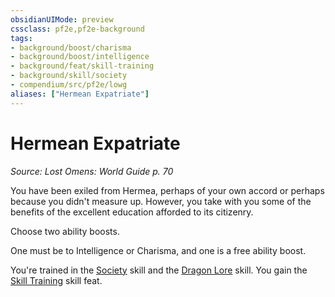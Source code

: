 ```yaml
---
obsidianUIMode: preview
cssclass: pf2e,pf2e-background
tags:
- background/boost/charisma
- background/boost/intelligence
- background/feat/skill-training
- background/skill/society
- compendium/src/pf2e/lowg
aliases: ["Hermean Expatriate"]
---
```

# Hermean Expatriate
*Source: Lost Omens: World Guide p. 70*  

You have been exiled from Hermea, perhaps of your own accord or perhaps because you didn't measure up. However, you take with you some of the benefits of the excellent education afforded to its citizenry.

Choose two ability boosts.

One must be to Intelligence or Charisma, and one is a free ability boost.

You're trained in the [Society](../../skills.md#Society) skill and the [Dragon Lore](../../skills.md#Lore) skill. You gain the [Skill Training](../../feats/skill-training.md) skill feat.